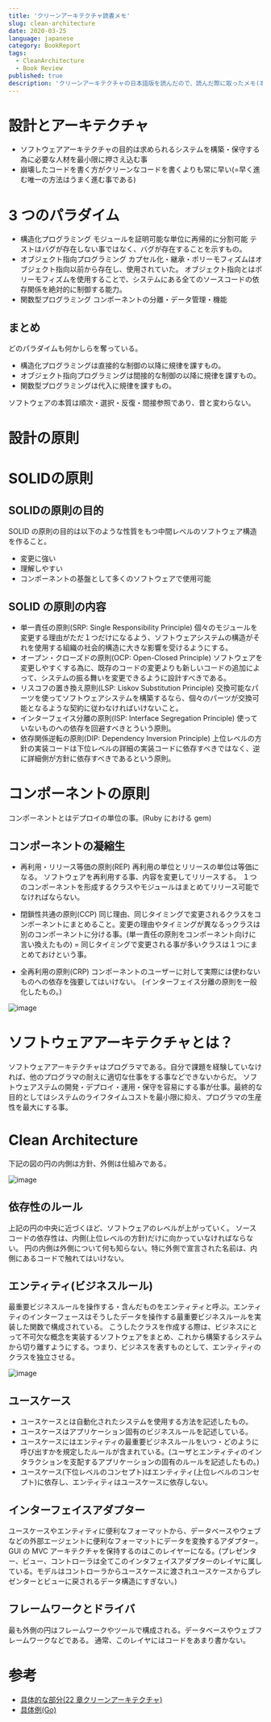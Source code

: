 ```yaml
---
title: 'クリーンアーキテクチャ読書メモ'
slug: clean-architecture
date: 2020-03-25
language: japanese
category: BookReport
tags:
  - CleanArchitecture
  - Book Review
published: true
description: 'クリーンアーキテクチャの日本語版を読んだので、読んだ際に取ったメモ(本の内容で大切かなと自分で思った箇所のまとめ)'
---
```


# 設計とアーキテクチャ

- ソフトウェアアーキテクチャの目的は求められるシステムを構築・保守する為に必要な人材を最小限に押さえ込む事
- 崩壊したコードを書く方がクリーンなコードを書くよりも常に早い(=早く進む唯一の方法はうまく進む事である)

# 3 つのパラダイム

- 構造化プログラミング
  モジュールを証明可能な単位に再帰的に分割可能
  テストはバグが存在しない事ではなく、バグが存在することを示すもの。
- オブジェクト指向プログラミング
  カプセル化・継承・ポリーモフィズムはオブジェクト指向以前から存在し、使用されていた。
  オブジェクト指向とはポリーモフィズムを使用することで、システムにある全てのソースコードの依存関係を絶対的に制御する能力。
- 関数型プログラミング
  コンポーネントの分離・データ管理・機能

## まとめ

どのパラダイムも何かしらを奪っている。

- 構造化プログラミングは直接的な制御の以降に規律を課すもの。
- オブジェクト指向プログラミングは間接的な制御の以降に規律を課すもの。
- 関数型プログラミングは代入に規律を課すもの。

ソフトウェアの本質は順次・選択・反復・間接参照であり、昔と変わらない。

# 設計の原則

# SOLIDの原則

## SOLIDの原則の目的

SOLID の原則の目的は以下のような性質をもつ中間レベルのソフトウェア構造を作ること。

- 変更に強い
- 理解しやすい
- コンポーネントの基盤として多くのソフトウェアで使用可能

## SOLID の原則の内容

- 単一責任の原則(SRP: Single Responsibility Principle)
  個々のモジュールを変更する理由がただ１つだけになるよう、ソフトウェアシステムの構造がそれを使用する組織の社会的構造に大きな影響を受けるようにする。
- オープン・クローズドの原則(OCP: Open-Closed Principle)
  ソフトウェアを変更しやすくする為に、既存のコードの変更よりも新しいコードの追加によって、システムの振る舞いを変更できるように設計すべきである。
- リスコフの置き換え原則(LSP: Liskov Substitution Principle)
  交換可能なパーツを使ってソフトウェアシステムを構築するなら、個々のパーツが交換可能となるような契約に従わなければいけないこと。
- インターフェイス分離の原則(ISP: Interface Segregation Principle)
  使っていないものへの依存を回避すべきとういう原則。
- 依存関係逆転の原則(DIP: Dependency Inversion Principle)
  上位レベルの方針の実装コードは下位レベルの詳細の実装コードに依存すべきではなく、逆に詳細側が方針に依存すべきであるという原則。

# コンポーネントの原則

コンポーネントとはデプロイの単位の事。(Ruby における gem)

## コンポーネントの凝縮生

- 再利用・リリース等価の原則(REP)
  再利用の単位とリリースの単位は等価になる。
  ソフトウェアを再利用する事、内容を変更してリリースする。
  １つのコンポーネントを形成するクラスやモジュールはまとめてリリース可能でなければならない。

- 閉鎖性共通の原則(CCP)
  同じ理由、同じタイミングで変更されるクラスをコンポーネントにまとめること。変更の理由やタイミングが異なるっクラスは別のコンポーネントに分ける事。(単一責任の原則をコンポーネント向けに言い換えたもの)
  = 同じタイミングで変更される事が多いクラスは１つにまとめておけという事。

* 全再利用の原則(CRP)
  コンポーネントのユーザーに対して実際には使わないものへの依存を強要してはいけない。
  (インターフェイス分離の原則を一般化したもの。)

![image](https://user-images.githubusercontent.com/32632542/77126513-ab4ae780-6a8c-11ea-934a-f4674105528e.png)

# ソフトウェアアーキテクチャとは？

ソフトウェアアーキテクチャはプログラマである。自分で課題を経験していなければ、他のプログラマの耐えに適切な仕事をする事などできないからだ。
ソフトウェアステムの開発・デプロイ・運用・保守を容易にする事が仕事。最終的な目的としてはシステムのライフタイムコストを最小限に抑え、プログラマの生産性を最大にする事。

# Clean Architecture

下記の図の円の内側は方針、外側は仕組みである。

![image](https://user-images.githubusercontent.com/32632542/77528012-87463680-6ed0-11ea-97e2-bd00fb8d7b21.png)

## 依存性のルール

上記の円の中央に近づくほど、ソフトウェアのレベルが上がっていく。
ソースコードの依存性は、内側(上位レベルの方針)だけに向かっていなければならない。
円の内側は外側について何も知らない。特に外側で宣言された名前は、内側にあるコードで触れてはいけない。

## エンティティ(ビジネスルール)

最重要ビジネスルールを操作する・含んだものをエンティティと呼ぶ。エンティティのインターフェースはそうしたデータを操作する最重要ビジネスルールを実装した関数で構成されている。
こうしたクラスを作成する際は、ビジネスにとって不可欠な概念を実装するソフトウェアをまとめ、これから構築するシステムから切り離すようにする。つまり、ビジネスを表すものとして、エンティティのクラスを独立させる。

![image](https://user-images.githubusercontent.com/32632542/77528070-9e852400-6ed0-11ea-82a4-d33ab7bfa249.png)

## ユースケース

- ユースケースとは自動化されたシステムを使用する方法を記述したもの。
- ユースケースはアプリケーション固有のビジネスルールを記述している。
- ユースケースにはエンティティの最重要ビジネスルールをいつ・どのように呼び出すかを規定したルールが含まれている。(ユーザとエンティティのインタラクションを支配するアプリケーションの固有のルールを記述したもの。)
- ユースケース(下位レベルのコンセプト)はエンティティ(上位レベルのコンセプト)に依存し、エンティティはユースケースに依存しない。

## インターフェイスアダプター

ユースケースやエンティティに便利なフォーマットから、データベースやウェブなどの外部エージェントに便利なフォーマットにデータを変換するアダプター。GUI の MVC アーキテクチャを保持するのはこのレイヤーになる。(プレゼンター、ビュー、コントローラは全てこのインタフェイスアダプターのレイヤに属している。モデルはコントローラからユースケースに渡されユースケースからプレゼンターとビューに戻されるデータ構造にすぎない。)

## フレームワークとドライバ

最も外側の円はフレームワークやツールで構成される。データベースやウェブフレームワークなどである。
通常、このレイヤにはコードをあまり書かない。

# 参考

- [具体的な部分(22 章クリーンアーキテクチャ)](https://blog.cleancoder.com/uncle-bob/2012/08/13/the-clean-architecture.html)
- [具体例(Go)](https://github.com/bxcodec/go-clean-arch)
